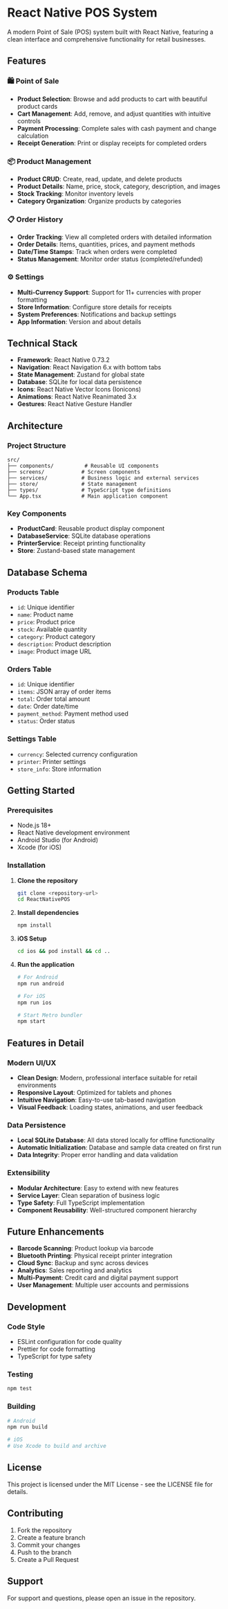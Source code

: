 # React Native POS System

A modern Point of Sale (POS) system built with React Native, featuring a clean interface and comprehensive functionality for retail businesses.

## Features

### 🛍️ Point of Sale
- **Product Selection**: Browse and add products to cart with beautiful product cards
- **Cart Management**: Add, remove, and adjust quantities with intuitive controls
- **Payment Processing**: Complete sales with cash payment and change calculation
- **Receipt Generation**: Print or display receipts for completed orders

### 📦 Product Management
- **Product CRUD**: Create, read, update, and delete products
- **Product Details**: Name, price, stock, category, description, and images
- **Stock Tracking**: Monitor inventory levels
- **Category Organization**: Organize products by categories

### 📋 Order History
- **Order Tracking**: View all completed orders with detailed information
- **Order Details**: Items, quantities, prices, and payment methods
- **Date/Time Stamps**: Track when orders were completed
- **Status Management**: Monitor order status (completed/refunded)

### ⚙️ Settings
- **Multi-Currency Support**: Support for 11+ currencies with proper formatting
- **Store Information**: Configure store details for receipts
- **System Preferences**: Notifications and backup settings
- **App Information**: Version and about details

## Technical Stack

- **Framework**: React Native 0.73.2
- **Navigation**: React Navigation 6.x with bottom tabs
- **State Management**: Zustand for global state
- **Database**: SQLite for local data persistence
- **Icons**: React Native Vector Icons (Ionicons)
- **Animations**: React Native Reanimated 3.x
- **Gestures**: React Native Gesture Handler

## Architecture

### Project Structure
```
src/
├── components/          # Reusable UI components
├── screens/            # Screen components
├── services/           # Business logic and external services
├── store/              # State management
├── types/              # TypeScript type definitions
└── App.tsx             # Main application component
```

### Key Components
- **ProductCard**: Reusable product display component
- **DatabaseService**: SQLite database operations
- **PrinterService**: Receipt printing functionality
- **Store**: Zustand-based state management

## Database Schema

### Products Table
- `id`: Unique identifier
- `name`: Product name
- `price`: Product price
- `stock`: Available quantity
- `category`: Product category
- `description`: Product description
- `image`: Product image URL

### Orders Table
- `id`: Unique identifier
- `items`: JSON array of order items
- `total`: Order total amount
- `date`: Order date/time
- `payment_method`: Payment method used
- `status`: Order status

### Settings Table
- `currency`: Selected currency configuration
- `printer`: Printer settings
- `store_info`: Store information

## Getting Started

### Prerequisites
- Node.js 18+
- React Native development environment
- Android Studio (for Android)
- Xcode (for iOS)

### Installation

1. **Clone the repository**
   ```bash
   git clone <repository-url>
   cd ReactNativePOS
   ```

2. **Install dependencies**
   ```bash
   npm install
   ```

3. **iOS Setup**
   ```bash
   cd ios && pod install && cd ..
   ```

4. **Run the application**
   ```bash
   # For Android
   npm run android
   
   # For iOS
   npm run ios
   
   # Start Metro bundler
   npm start
   ```

## Features in Detail

### Modern UI/UX
- **Clean Design**: Modern, professional interface suitable for retail environments
- **Responsive Layout**: Optimized for tablets and phones
- **Intuitive Navigation**: Easy-to-use tab-based navigation
- **Visual Feedback**: Loading states, animations, and user feedback

### Data Persistence
- **Local SQLite Database**: All data stored locally for offline functionality
- **Automatic Initialization**: Database and sample data created on first run
- **Data Integrity**: Proper error handling and data validation

### Extensibility
- **Modular Architecture**: Easy to extend with new features
- **Service Layer**: Clean separation of business logic
- **Type Safety**: Full TypeScript implementation
- **Component Reusability**: Well-structured component hierarchy

## Future Enhancements

- **Barcode Scanning**: Product lookup via barcode
- **Bluetooth Printing**: Physical receipt printer integration
- **Cloud Sync**: Backup and sync across devices
- **Analytics**: Sales reporting and analytics
- **Multi-Payment**: Credit card and digital payment support
- **User Management**: Multiple user accounts and permissions

## Development

### Code Style
- ESLint configuration for code quality
- Prettier for code formatting
- TypeScript for type safety

### Testing
```bash
npm test
```

### Building
```bash
# Android
npm run build

# iOS
# Use Xcode to build and archive
```

## License

This project is licensed under the MIT License - see the LICENSE file for details.

## Contributing

1. Fork the repository
2. Create a feature branch
3. Commit your changes
4. Push to the branch
5. Create a Pull Request

## Support

For support and questions, please open an issue in the repository.